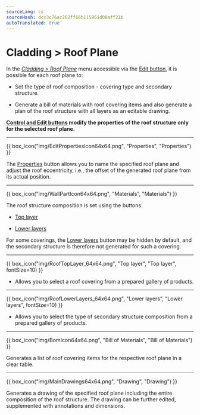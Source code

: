 ```yaml
---
sourceLang: cs
sourceHash: dcc3c76ac262ff66b115961d08aff21b
autoTranslated: true
---
```


# Cladding > Roof Plane

<p>In the <u><i>Cladding > Roof Plane</i></u> menu accessible via the <u>Edit button</u>, it is possible for each roof plane to:</p>

<ul>
  <li><p>Set the type of roof composition - covering type and secondary structure.</p></li>
  <li><p>Generate a bill of materials with roof covering items and also generate a plan of the roof structure with all layers as an editable drawing.</p></li>
</ul>

<p><b><u>Control and Edit buttons</u> modify the properties of the roof structure only for the selected roof plane.</b></p>

<hr class="main">

{{ box_icon("img/EditPropertiesIcon64x64.png", "Properties", "Properties") }}

<p>The <u>Properties</u> button allows you to name the specified roof plane and adjust the roof eccentricity, i.e., the offset of the generated roof plane from its actual position.</p>

<hr class="main">

{{ box_icon("img/WallPartIcon64x64.png", "Materials", "Materials") }}

<p>The roof structure composition is set using the buttons:</p>

<ul>
  <li><p><u>Top layer</u></p></li>
  <li><p><u>Lower layers</u></p></li>
</ul>

<p>
For some coverings, the <u>Lower layers</u> button may be hidden by default, and the secondary structure is therefore not generated for such a covering.
</p> 

<hr>

{{ box_icon("img/RoofTopLayer_64x64.png", "Top layer", "Top layer", fontSize=10) }}
<ul>
  <li><p>Allows you to select a roof covering from a prepared gallery of products.</p></li>
</ul>

<hr>

{{ box_icon("img/RoofLowerLayers_64x64.png", "Lower layers", "Lower layers", fontSize=10) }}
<ul>
  <li><p>Allows you to select the type of secondary structure composition from a prepared gallery of products.</p></li>
</ul>

<hr class="main">

{{ box_icon("img/BomIcon64x64.png", "Bill of Materials", "Bill of Materials") }}

<p>Generates a list of roof covering items for the respective roof plane in a clear table.</p>

<hr class="main">

{{ box_icon("img/MainDrawings64x64.png", "Drawing", "Drawing") }}

<p>Generates a drawing of the specified roof plane including the entire composition of the roof structure. The drawing can be further edited, supplemented with annotations and dimensions.</p>
</div>